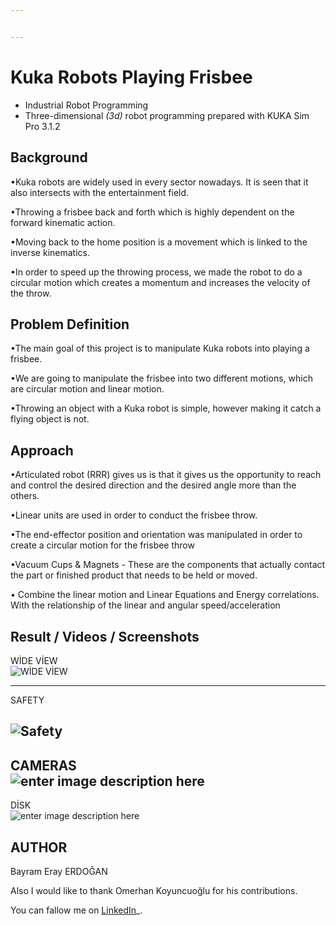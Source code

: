 ```yaml
---


---
```


<h1 id="kuka-robots-playing-frisbee">Kuka Robots Playing Frisbee</h1>
<ul>
<li>Industrial Robot Programming</li>
<li>Three-dimensional <em>(<em>3d</em>)</em> robot programming prepared with KUKA Sim Pro 3.1.2</li>
</ul>
<h2 id="background">Background</h2>
<p>•Kuka robots are widely used in every sector nowadays.  It is seen that it also intersects with the entertainment field.</p>
<p>•Throwing a frisbee back and forth which is highly dependent on the forward kinematic action.</p>
<p>•Moving back to the home position is a movement which is linked to the inverse kinematics.</p>
<p>•In order to speed up the throwing process, we made the robot to do a circular motion which creates a momentum and increases the velocity of the throw.</p>
<h2 id="problem-definition">Problem Definition</h2>
<p>•The main goal of this project is to manipulate Kuka robots into playing a frisbee.</p>
<p>•We are going to manipulate the frisbee into two different motions, which are circular motion and linear motion.</p>
<p>•Throwing an object with a Kuka robot is simple, however making it catch a flying object is not.</p>
<h2 id="approach">Approach</h2>
<p>•Articulated robot (RRR) gives us is that it gives us the opportunity to reach and control the desired direction and the desired angle more than the others.</p>
<p>•Linear units are used in order to conduct the frisbee throw.</p>
<p>•The end-effector position and orientation was manipulated in order to create a circular motion for the frisbee throw</p>
<p>•Vacuum Cups &amp; Magnets - These are the components that actually contact the part or finished product that needs to be held or moved.</p>
<p>• Combine the linear motion and Linear Equations and Energy correlations. With the relationship of the linear and angular speed/acceleration</p>
<h2 id="result--videos--screenshots">Result / Videos / Screenshots</h2>
<p>WİDE VİEW<br>
<img src="https://www.linkpicture.com/q/Resim2_1.png" alt="WİDE VİEW"></p>
<hr>
<p>SAFETY</p>
<h2 id="section"><img src="https://www.linkpicture.com/q/Resim3_1.png" alt="Safety "></h2>
<h2 id="cameras">CAMERAS<br>
<img src="https://www.linkpicture.com/q/Resim4_2.png" alt="enter image description here"></h2>
<p>DİSK<br>
<img src="https://www.linkpicture.com/q/Resim1_3.png" alt="enter image description here"></p>
<h2 id="author">AUTHOR</h2>
<p>Bayram Eray ERDOĞAN</p>
<p>Also I would like to thank Omerhan Koyuncuoğlu for his contributions.</p>
<p>You can fallow me on  <a href="https://www.linkedin.com/in/bayram-eray-erdogan/">LinkedIn</a>_.</p>


